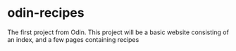 # odin-recipes
The first project from Odin. This project will be a basic website consisting of an index, and a few pages containing recipes